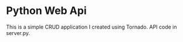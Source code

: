 # Python Web Api
<p>This is a simple CRUD application I created using Tornado. API code in server.py.</p>
